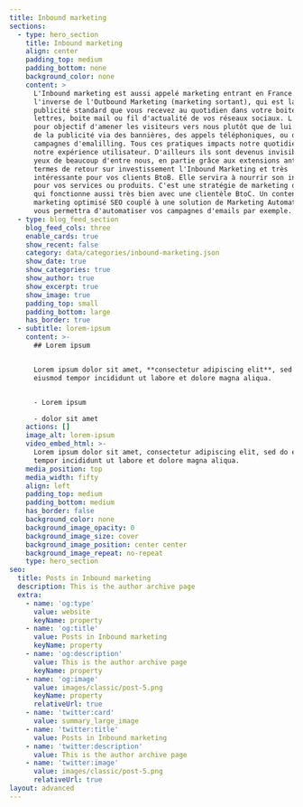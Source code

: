 ```yaml
---
title: Inbound marketing
sections:
  - type: hero_section
    title: Inbound marketing
    align: center
    padding_top: medium
    padding_bottom: none
    background_color: none
    content: >
      L'Inbound marketing est aussi appelé marketing entrant en France. Il est
      l'inverse de l'Outbound Marketing (marketing sortant), qui est la
      publicité standard que vous recevez au quotidien dans votre boite aux
      lettres, boite mail ou fil d'actualité de vos réseaux sociaux. L'Inbound a
      pour objectif d'amener les visiteurs vers nous plutôt que de lui envoyer
      de la publicité via des bannières, des appels téléphoniques, ou des
      campagnes d'emalilling. Tous ces pratiques impacts notre quotidien et
      notre expérience utilisateur. D'ailleurs ils sont devenus invisibles aux
      yeux de beaucoup d'entre nous, en partie grâce aux extensions antipubs. En
      termes de retour sur investissement l'Inbound Marketing et très
      intéressante pour vos clients BtoB. Elle servira à nourrir son intérêt
      pour vos services ou produits. C'est une stratégie de marketing digital
      qui fonctionne aussi très bien avec une clientèle BtoC. Un content
      marketing optimisé SEO couplé à une solution de Marketing Automation qui
      vous permettra d'automatiser vos campagnes d'emails par exemple.
  - type: blog_feed_section
    blog_feed_cols: three
    enable_cards: true
    show_recent: false
    category: data/categories/inbound-marketing.json
    show_date: true
    show_categories: true
    show_author: true
    show_excerpt: true
    show_image: true
    padding_top: small
    padding_bottom: large
    has_border: true
  - subtitle: lorem-ipsum
    content: >-
      ## Lorem ipsum


      Lorem ipsum dolor sit amet, **consectetur adipiscing elit**, sed do
      eiusmod tempor incididunt ut labore et dolore magna aliqua.


      - Lorem ipsum

      - dolor sit amet
    actions: []
    image_alt: lorem-ipsum
    video_embed_html: >-
      Lorem ipsum dolor sit amet, consectetur adipiscing elit, sed do eiusmod
      tempor incididunt ut labore et dolore magna aliqua.
    media_position: top
    media_width: fifty
    align: left
    padding_top: medium
    padding_bottom: medium
    has_border: false
    background_color: none
    background_image_opacity: 0
    background_image_size: cover
    background_image_position: center center
    background_image_repeat: no-repeat
    type: hero_section
seo:
  title: Posts in Inbound marketing
  description: This is the author archive page
  extra:
    - name: 'og:type'
      value: website
      keyName: property
    - name: 'og:title'
      value: Posts in Inbound marketing
      keyName: property
    - name: 'og:description'
      value: This is the author archive page
      keyName: property
    - name: 'og:image'
      value: images/classic/post-5.png
      keyName: property
      relativeUrl: true
    - name: 'twitter:card'
      value: summary_large_image
    - name: 'twitter:title'
      value: Posts in Inbound marketing
    - name: 'twitter:description'
      value: This is the author archive page
    - name: 'twitter:image'
      value: images/classic/post-5.png
      relativeUrl: true
layout: advanced
---
```

